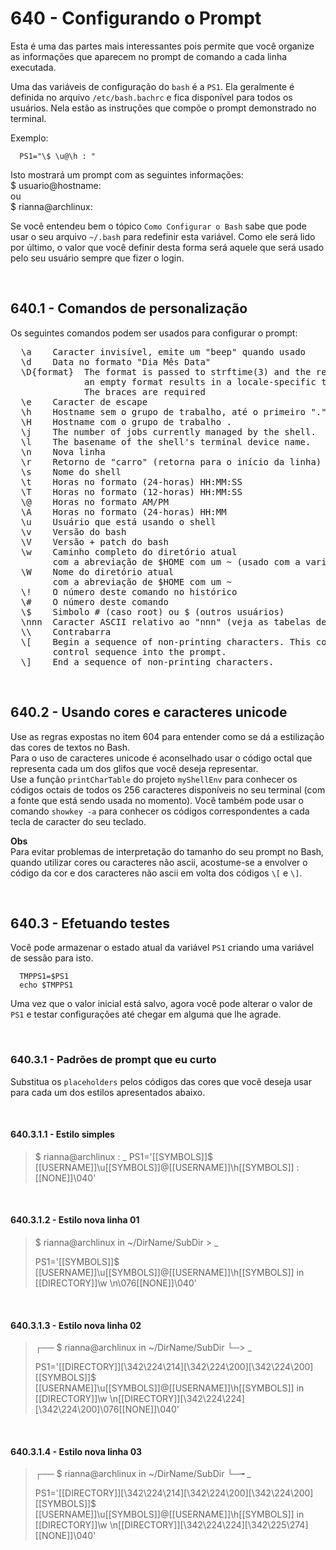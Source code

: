 ﻿# 640 - Configurando o Prompt

Esta é uma das partes mais interessantes pois permite que você organize as informações que aparecem
no prompt de comando a cada linha executada.  

Uma das variáveis de configuração do ``bash`` é a ``PS1``. Ela geralmente é definida no arquivo
``/etc/bash.bachrc`` e fica disponível para todos os usuários. Nela estão as instruções que compõe
o prompt demonstrado no terminal.  

Exemplo:
``` /etc/bash.bachrc
  PS1="\$ \u@\h : "
```

Isto mostrará um prompt com as seguintes informações:  
  $ usuario@hostname:  
  ou  
  $ rianna@archlinux:  

Se você entendeu bem o tópico ``Como Configurar o Bash`` sabe que pode usar o seu arquivo
``~/.bash`` para redefinir esta variável. Como ele será lido por último, o valor que você definir
desta forma será aquele que será usado pelo seu usuário sempre que fizer o login.



&nbsp;

## 640.1 - Comandos de personalização

Os seguintes comandos podem ser usados para configurar o prompt:  

<pre>
  \a    Caracter invisível, emite um "beep" quando usado
  \d    Data no formato "Dia Mês Data"
  \D{format}  The format is passed to strftime(3) and the result is inserted in the prompt string;
              an empty format results in a locale-specific time representation.
              The braces are required
  \e    Caracter de escape
  \h    Hostname sem o grupo de trabalho, até o primeiro "."
  \H    Hostname com o grupo de trabalho .
  \j    The number of jobs currently managed by the shell.
  \l    The basename of the shell's terminal device name.
  \n    Nova linha
  \r    Retorno de "carro" (retorna para o início da linha)
  \s    Nome do shell
  \t    Horas no formato (24-horas) HH:MM:SS
  \T    Horas no formato (12-horas) HH:MM:SS
  \@    Horas no formato AM/PM
  \A    Horas no formato (24-horas) HH:MM
  \u    Usuário que está usando o shell
  \v    Versão do bash
  \V    Versão + patch do bash
  \w    Caminho completo do diretório atual
        com a abreviação de $HOME com um ~ (usado com a variável $PROMPT_DIRTRIM)
  \W    Nome do diretório atual
        com a abreviação de $HOME com um ~
  \!    O número deste comando no histórico
  \#    O número deste comando
  \$    Simbolo # (caso root) ou $ (outros usuários)
  \nnn  Caracter ASCII relativo ao "nnn" (veja as tabelas de caracteres no apendice)
  \\    Contrabarra
  \[    Begin a sequence of non-printing characters. This could be used to embed a terminal
        control sequence into the prompt.
  \]    End a sequence of non-printing characters.
</pre>


&nbsp;

## 640.2 - Usando cores e caracteres unicode

Use as regras expostas no item 604 para entender como se dá a estilização das cores de textos no
Bash.  
Para o uso de caracteres unicode é aconselhado usar o código octal que representa cada um dos 
glifos que você deseja representar.  
Use a função ``printCharTable`` do projeto ``myShellEnv`` para conhecer os códigos octais de todos
os 256 caracteres disponíveis no seu terminal (com a fonte que está sendo usada no momento).
Você também pode usar o comando ``showkey -a`` para conhecer os códigos correspondentes a cada 
tecla de caracter do seu teclado.


**Obs**  
Para evitar problemas de interpretação do tamanho do seu prompt no Bash, quando utilizar cores ou
caracteres não ascii, acostume-se a envolver o código da cor e dos caracteres não ascii em
volta dos códigos ``\[`` e ``\]``.  



&nbsp;

## 640.3 - Efetuando testes

Você pode armazenar o estado atual da variável ``PS1`` criando uma variável de sessão para isto.

``` shell
  TMPPS1=$PS1
  echo $TMPPS1
```

Uma vez que o valor inicial está salvo, agora você pode alterar o valor de ``PS1`` e testar
configurações até chegar em alguma que lhe agrade.



&nbsp;

### 640.3.1 - Padrões de prompt que eu curto

Substitua os ``placeholders`` pelos códigos das cores que você deseja usar para cada um dos estilos
apresentados abaixo.  


&nbsp;

#### 640.3.1.1 - Estilo simples

> $ rianna@archlinux : _
> PS1='[[SYMBOLS]]\$ [[USERNAME]]\u[[SYMBOLS]]@[[USERNAME]]\h[[SYMBOLS]] :[[NONE]]\040'


&nbsp;

#### 640.3.1.2 - Estilo nova linha 01

> $ rianna@archlinux in ~/DirName/SubDir
> \> _
> 
> PS1='[[SYMBOLS]]\$ [[USERNAME]]\u[[SYMBOLS]]@[[USERNAME]]\h[[SYMBOLS]] in [[DIRECTORY]]\w \n\076[[NONE]]\040'


&nbsp;

#### 640.3.1.3 - Estilo nova linha 02

> ┌── $ rianna@archlinux in ~/DirName/SubDir
> └─> _
>
> PS1='[[DIRECTORY]]\[\342\224\214\]\[\342\224\200\]\[\342\224\200\] [[SYMBOLS]]\$ [[USERNAME]]\u[[SYMBOLS]]@[[USERNAME]]\h[[SYMBOLS]] in [[DIRECTORY]]\w \n[[DIRECTORY]]\[\342\224\224\]\[\342\224\200\]\076[[NONE]]\040'


&nbsp;

#### 640.3.1.4 - Estilo nova linha 03

> ┌── $ rianna@archlinux in ~/DirName/SubDir
> └─╼ _
>
> PS1='[[DIRECTORY]]\[\342\224\214\]\[\342\224\200\]\[\342\224\200\] [[SYMBOLS]]\$ [[USERNAME]]\u[[SYMBOLS]]@[[USERNAME]]\h[[SYMBOLS]] in [[DIRECTORY]]\w \n[[DIRECTORY]]\[\342\224\224\]\[\342\225\274\][[NONE]]\040'
